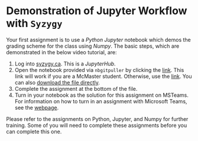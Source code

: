 # Demonstration of Jupyter Workflow with `Syzygy`

Your first assignment is to use a *Python* *Jupyter* notebook which demos the grading scheme for the class using *Numpy*. The basic steps, which are demonstrated in the below video tutorial, are:

1. Log into [syzygy.ca](https://mcmaster.syzygy.ca/). This is a *JupyterHub*.
2. Open the notebook provided via `nbgitpuller` by clicking the [link](https://mcmaster.syzygy.ca/jupyter/hub/user-redirect/git-pull?repo=https%3A%2F%2Fgithub.com%2FPaulWAyers%2FIntroQChem&urlpath=tree%2FIntroQChem%2Fipynb%2Fgrading.ipynb&branch=main). This link will work if you are a McMaster student. Otherwise, use the [link](https://pims.syzygy.ca/jupyter/hub/user-redirect/git-pull?repo=https%3A%2F%2Fgithub.com%2FPaulWAyers%2FIntroQChem&urlpath=tree%2FIntroQChem%2Fipynb%2Fgrading.ipynb&branch=main). You can also [download the file directly](grading.ipynb).
3. Complete the assignment at the bottom of the file.
4. Turn in your notebook as the solution for this assignment on MSTeams. For information on how to turn in an assignment with Microsoft Teams, see the [webpage](https://support.microsoft.com/en-us/office/turn-in-an-assignment-in-microsoft-teams-e25f383a-b747-4a0b-b6d5-a2845a52092b).

Please refer to the assignments on Python, Jupyter, and Numpy for further training. Some of you will need to complete these assignments before you can complete this one.

